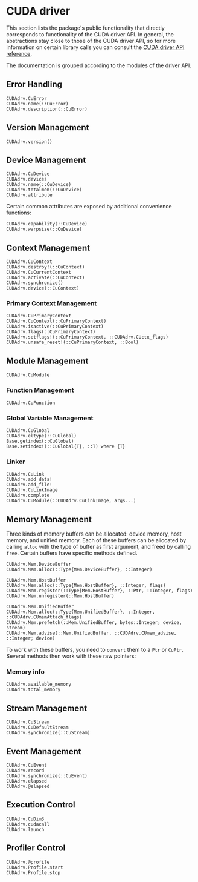 # CUDA driver

This section lists the package's public functionality that directly corresponds to
functionality of the CUDA driver API. In general, the abstractions stay close to those of
the CUDA driver API, so for more information on certain library calls you can consult the
[CUDA driver API reference](http://docs.nvidia.com/cuda/cuda-driver-api/).

The documentation is grouped according to the modules of the driver API.


## Error Handling

```@docs
CUDAdrv.CuError
CUDAdrv.name(::CuError)
CUDAdrv.description(::CuError)
```


## Version Management

```@docs
CUDAdrv.version()
```


## Device Management

```@docs
CUDAdrv.CuDevice
CUDAdrv.devices
CUDAdrv.name(::CuDevice)
CUDAdrv.totalmem(::CuDevice)
CUDAdrv.attribute
```

Certain common attributes are exposed by additional convenience functions:

```@docs
CUDAdrv.capability(::CuDevice)
CUDAdrv.warpsize(::CuDevice)
```


## Context Management

```@docs
CUDAdrv.CuContext
CUDAdrv.destroy!(::CuContext)
CUDAdrv.CuCurrentContext
CUDAdrv.activate(::CuContext)
CUDAdrv.synchronize()
CUDAdrv.device(::CuContext)
```

### Primary Context Management

```@docs
CUDAdrv.CuPrimaryContext
CUDAdrv.CuContext(::CuPrimaryContext)
CUDAdrv.isactive(::CuPrimaryContext)
CUDAdrv.flags(::CuPrimaryContext)
CUDAdrv.setflags!(::CuPrimaryContext, ::CUDAdrv.CUctx_flags)
CUDAdrv.unsafe_reset!(::CuPrimaryContext, ::Bool)
```


## Module Management

```@docs
CUDAdrv.CuModule
```

### Function Management

```@docs
CUDAdrv.CuFunction
```

### Global Variable Management

```@docs
CUDAdrv.CuGlobal
CUDAdrv.eltype(::CuGlobal)
Base.getindex(::CuGlobal)
Base.setindex!(::CuGlobal{T}, ::T) where {T}
```

### Linker

```@docs
CUDAdrv.CuLink
CUDAdrv.add_data!
CUDAdrv.add_file!
CUDAdrv.CuLinkImage
CUDAdrv.complete
CUDAdrv.CuModule(::CUDAdrv.CuLinkImage, args...)
```


## Memory Management

Three kinds of memory buffers can be allocated: device memory, host memory, and unified
memory. Each of these buffers can be allocated by calling `alloc` with the type of buffer as
first argument, and freed by calling `free`. Certain buffers have specific methods defined.

```@docs
CUDAdrv.Mem.DeviceBuffer
CUDAdrv.Mem.alloc(::Type{Mem.DeviceBuffer}, ::Integer)
```

```@docs
CUDAdrv.Mem.HostBuffer
CUDAdrv.Mem.alloc(::Type{Mem.HostBuffer}, ::Integer, flags)
CUDAdrv.Mem.register(::Type{Mem.HostBuffer}, ::Ptr, ::Integer, flags)
CUDAdrv.Mem.unregister(::Mem.HostBuffer)
```

```@docs
CUDAdrv.Mem.UnifiedBuffer
CUDAdrv.Mem.alloc(::Type{Mem.UnifiedBuffer}, ::Integer, ::CUDAdrv.CUmemAttach_flags)
CUDAdrv.Mem.prefetch(::Mem.UnifiedBuffer, bytes::Integer; device, stream)
CUDAdrv.Mem.advise(::Mem.UnifiedBuffer, ::CUDAdrv.CUmem_advise, ::Integer; device)
```

To work with these buffers, you need to `convert` them to a `Ptr` or `CuPtr`. Several
methods then work with these raw pointers:



### Memory info

```@docs
CUDAdrv.available_memory
CUDAdrv.total_memory
```


## Stream Management

```@docs
CUDAdrv.CuStream
CUDAdrv.CuDefaultStream
CUDAdrv.synchronize(::CuStream)
```

## Event Management

```@docs
CUDAdrv.CuEvent
CUDAdrv.record
CUDAdrv.synchronize(::CuEvent)
CUDAdrv.elapsed
CUDAdrv.@elapsed
```

## Execution Control

```@docs
CUDAdrv.CuDim3
CUDAdrv.cudacall
CUDAdrv.launch
```

## Profiler Control

```@docs
CUDAdrv.@profile
CUDAdrv.Profile.start
CUDAdrv.Profile.stop
```
